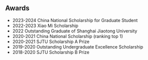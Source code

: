 ## Awards

<ul style="margin:0 0 5px;">
  <li><autocolor>2023-2024 China National Scholarship for Graduate Student </autocolor></li>
  <li><autocolor>2022-2023 Xiao Mi Scholarship</autocolor></li> 
  <li><autocolor>2022 Outstanding Graduate of Shanghai Jiaotong University</autocolor></li>
  <li><autocolor>2020-2021 China National Scholarship (ranking top 1)</autocolor></li>
  <li><autocolor>2020-2021 SJTU Scholarship A Prize</autocolor></li>
  <li><autocolor>2019-2020 Outstanding Undergraduate Excellence Scholarship</autocolor></li>
  <li><autocolor>2018-2020 SJTU Scholarship B Prize</autocolor></li>
</ul>

